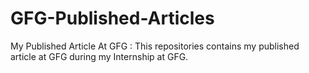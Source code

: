 # GFG-Published-Articles
My Published Article At GFG : This repositories contains my published article at GFG during my Internship at GFG.
